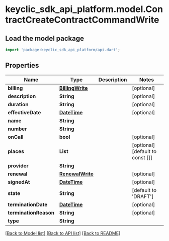 # keyclic_sdk_api_platform.model.ContractCreateContractCommandWrite

## Load the model package
```dart
import 'package:keyclic_sdk_api_platform/api.dart';
```

## Properties
Name | Type | Description | Notes
------------ | ------------- | ------------- | -------------
**billing** | [**BillingWrite**](BillingWrite.md) |  | [optional] 
**description** | **String** |  | [optional] 
**duration** | **String** |  | [optional] 
**effectiveDate** | [**DateTime**](DateTime.md) |  | [optional] 
**name** | **String** |  | 
**number** | **String** |  | 
**onCall** | **bool** |  | [optional] 
**places** | **List<String>** |  | [optional] [default to const []]
**provider** | **String** |  | 
**renewal** | [**RenewalWrite**](RenewalWrite.md) |  | [optional] 
**signedAt** | [**DateTime**](DateTime.md) |  | [optional] 
**state** | **String** |  | [default to 'DRAFT']
**terminationDate** | [**DateTime**](DateTime.md) |  | [optional] 
**terminationReason** | **String** |  | [optional] 
**type** | **String** |  | 

[[Back to Model list]](../README.md#documentation-for-models) [[Back to API list]](../README.md#documentation-for-api-endpoints) [[Back to README]](../README.md)


